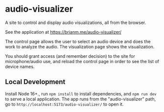 # audio-visualizer

A site to control and display audio visualizations, all from the browser.

See the application at https://brianm.me/audio-visualizer/

The control page allows the user to select an audio device and does the work to
analyze the audio.
The visualization page shows the visualization.

You should grant access (and remember decision) to the site for
microphone/audio use, and reload the control page in order to see the list of
device names.

## Local Development

Install Node 16+., run `npm install` to install dependencies, and `npm run dev`
to serve a local application. The app runs from the "audio-visualizer" path,
go to `http://localhost:5173/audio-visualizer/` to open it.
